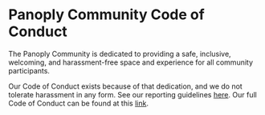 # Panoply Community Code of Conduct

The Panoply Community is dedicated to providing a safe, inclusive, welcoming, and harassment-free space and experience for all community participants.

Our Code of Conduct exists because of that dedication, and we do not tolerate harassment in any form. See our reporting guidelines [here](./incident-reporting.md). Our full Code of Conduct can be found at this [link](./long-form-code-of-conduct.md). 
